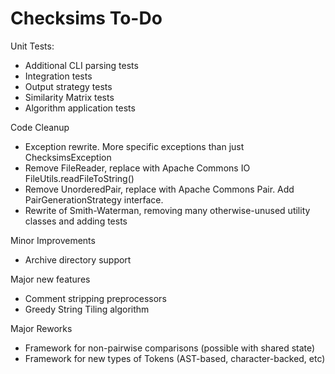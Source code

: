 Checksims To-Do
===============

Unit Tests:
- Additional CLI parsing tests
- Integration tests
- Output strategy tests
- Similarity Matrix tests
- Algorithm application tests

Code Cleanup
- Exception rewrite. More specific exceptions than just ChecksimsException
- Remove FileReader, replace with Apache Commons IO FileUtils.readFileToString()
- Remove UnorderedPair, replace with Apache Commons Pair. Add PairGenerationStrategy interface.
- Rewrite of Smith-Waterman, removing many otherwise-unused utility classes and adding tests

Minor Improvements
- Archive directory support

Major new features
- Comment stripping preprocessors
- Greedy String Tiling algorithm

Major Reworks
- Framework for non-pairwise comparisons (possible with shared state)
- Framework for new types of Tokens (AST-based, character-backed, etc)

